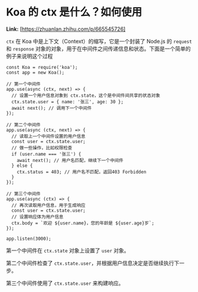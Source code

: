 # Koa 的 ctx 是什么？如何使用



 **Link:** [https://zhuanlan.zhihu.com/p/665545726]



`ctx` 在 Koa 中是上下文（Context）的缩写，它是一个封装了 Node.js 的 `request` 和 `response` 对象的对象，用于在中间件之间传递信息和状态。下面是一个简单的例子来说明这个过程

```
const Koa = require('koa');
const app = new Koa();

// 第一个中间件
app.use(async (ctx, next) => {
  // 设置一个用户信息对象到 ctx.state，这个是中间件间共享的状态对象
  ctx.state.user = { name: '张三', age: 30 };
  await next(); // 调用下一个中间件
});

// 第二个中间件
app.use(async (ctx, next) => {
  // 读取上一个中间件设置的用户信息
  const user = ctx.state.user;
  // 做一些操作，比如权限检查
  if (user.name === '张三') {
    await next(); // 用户名匹配，继续下一个中间件
  } else {
    ctx.status = 403; // 用户名不匹配，返回403 Forbidden
  }
});

// 第三个中间件
app.use(async (ctx) => {
  // 再次读取用户信息，用于生成响应
  const user = ctx.state.user;
  // 设置响应体为用户信息
  ctx.body = `欢迎 ${user.name}，您的年龄是 ${user.age}岁`;
});

app.listen(3000);

```

第一个中间件在 `ctx.state` 对象上设置了 `user` 对象。

第二个中间件检查了 `ctx.state.user`，并根据用户信息决定是否继续执行下一步。

第三个中间件使用了 `ctx.state.user` 来构建响应。

